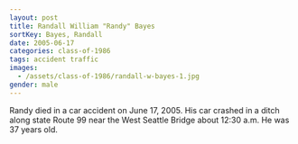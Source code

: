 ```yaml
---
layout: post
title: Randall William "Randy" Bayes
sortKey: Bayes, Randall
date: 2005-06-17
categories: class-of-1986
tags: accident traffic
images:
  - /assets/class-of-1986/randall-w-bayes-1.jpg
gender: male
---
```

Randy died in a car accident on June 17, 2005.  His car crashed in a ditch along state Route 99 near the West Seattle Bridge about 12:30 a.m.  He was 37 years old.
